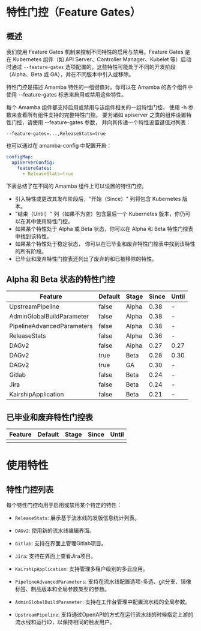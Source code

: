 # 特性门控（Feature Gates）

## 概述

我们使用 Feature Gates 机制来控制不同特性的启用与禁用。Feature Gates 是在 Kubernetes 组件（如 API Server、Controller Manager、Kubelet 等）启动时通过 `--feature-gates` 选项配置的。这些特性可能处于不同的开发阶段（Alpha、Beta 或 GA），并在不同版本中引入或移除。

特性门控是描述 Amamba 特性的一组键值对。你可以在 Amamba 的各个组件中使用 --feature-gates 标志来启用或禁用这些特性。

每个 Amamba 组件都支持启用或禁用与该组件相关的一组特性门控。 使用 -h 参数来查看所有组件支持的完整特性门控。 要为诸如 apiserver 之类的组件设置特性门控，请使用 --feature-gates 参数， 并向其传递一个特性设置键值对列表：

```
--feature-gates=...,ReleaseStats=true
```

也可以通过在 amamba-config 中配置开启：

```yaml
configMap:
  apiServerConfig:
    featureGates:
      - ReleaseStats=true
```

下表总结了在不同的 Amamba 组件上可以设置的特性门控。

- 引入特性或更改其发布阶段后，"开始（Since）" 列将包含 Kubernetes 版本。
- "结束（Until）" 列（如果不为空）包含最后一个 Kubernetes 版本，你仍可以在其中使用特性门控。
- 如果某个特性处于 Alpha 或 Beta 状态，你可以在 Alpha 和 Beta 特性门控表中找到该特性。
- 如果某个特性处于稳定状态， 你可以在已毕业和废弃特性门控表中找到该特性的所有阶段。
- 已毕业和废弃特性门控表还列出了废弃的和已被移除的特性。

## Alpha 和 Beta 状态的特性门控

| Feature             | Default | Stage | Since | Until |
|---------------------|---------|-------|-------|-------|
| UpstreamPipeline        | false   | Alpha | 0.38  | -     |
| AdminGlobalBuildParameter        | false   | Alpha | 0.38  | -     |
| PipelineAdvancedParameters        | false   | Alpha | 0.38  | -     |
| ReleaseStats        | false   | Alpha | 0.36  | -     |
| DAGv2               | false   | Alpha | 0.27  | 0.27  |
| DAGv2               | true    | Beta  | 0.28  | 0.30  |
| DAGv2               | true    | GA    | 0.30  | -     |
| Gitlab              | false   | Beta  | 0.24  | -     |
| Jira                | false   | Beta  | 0.24  | -     |
| KairshipApplication | false   | Beta  | 0.21  | -     |

## 已毕业和废弃特性门控表

| Feature             | Default | Stage | Since | Until |
|---------------------|---------|-------|-------|-------|
|                     |         |       |       |       |

# 使用特性

## 特性门控列表

每个特性门控均用于启用或禁用某个特定的特性：

- `ReleaseStats`:
   展示基于流水线的发版信息统计列表。

- `DAGv2`:
   使用新的流水线编辑界面。

- `Gitlab`:
   支持在界面上管理Gitlab项目。

- `Jira`:
   支持在界面上查看Jira项目。

- `KairshipApplication`:
   支持管理多租户级别的多云应用。

- `PipelineAdvancedParameters`:
   支持在流水线配置选项-多选、git分支、镜像标签、制品版本和全局参数类型的参数。

- `AdminGlobalBuildParameter`:
   支持在工作台管理中配置流水线的全局参数。

- `UpstreamPipeline`:
   支持通过OpenAPI的方式在运行流水线的时候指定上游的流水线和运行ID，以保持相同的触发用户。